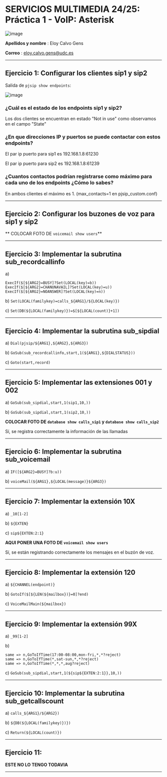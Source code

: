 # SERVICIOS MULTIMEDIA 24/25: Práctica 1 - VoIP: Asterisk





![image](https://github.com/user-attachments/assets/97eb8252-f77a-442f-b92f-824b8f0db167)



**Apellidos y nombre** : Eloy Calvo Gens 

**Correo** : eloy.calvo.gens@udc.es

---

## Ejercicio 1: Configurar los clientes sip1 y sip2

Salida de `pjsip show endpoints`:

![image](https://github.com/user-attachments/assets/089914ac-8750-4a48-ae6b-64506b6426ec)

### ¿Cuál es el estado de los endpoints sip1 y sip2?

Los dos clientes se encuentran en estado "Not in use" como observamos en el campo "State"

### ¿En que direcciones IP y puertos se puede contactar con estos endpoints?

El par ip puerto para sip1 es 192.168.1.8:61230

El par ip puerto para sip2 es 192.168.1.8:61239

### ¿Cuantos contactos podrían registrarse como máximo para cada uno de los endpoints ¿Cómo lo sabes?

En ambos clientes el máximo es 1. (max_contacts=1 en pjsip_custom.conf)

---

## Ejercicio 2: Configurar los buzones de voz para sip1 y sip2

** COLOCAR FOTO DE `voicemail show users`**

---

## Ejercicio 3: Implementar la subrutina sub_recordcallinfo

 a) 
 ```
 ExecIf($[${ARG2}=BUSY]?Set(LOCAL(key)=b))
 ExecIf($[${ARG2}=CHANUNAVAIL]?Set(LOCAL(key)=u))
 ExecIf($[${ARG2}=NOANSWER]?Set(LOCAL(key)=n))
 ```
 
 b) ```Set(LOCAL(familykey)=calls_${ARG1}/${LOCAL(key)})```
 
 c) ```Set(DB(${LOCAL(familykey)})=$[${LOCAL(count)}+1])```
 
---

## Ejercicio 4: Implementar la subrutina sub_sipdial
 
 a) ```Dial(pjsip/${ARG1},${ARG2},${ARG3})```
 
 b) ```GoSub(sub_recordcallinfo,start,1(${ARG1},${DIALSTATUS}))```
 
 c) ```Goto(start,record)```

---

## Ejercicio 5:  Implementar las extensiones 001 y 002
 
 a) ```GoSub(sub_sipdial,start,1(sip1,10,))```
 
 b) ```GoSub(sub_sipdial,start,1(sip2,10,))```
 
**COLOCAR FOTO DE `database show calls_sip1` y `database show calls_sip2`**

 Sí, se registra correctamente la información de las llamadas
 
---

## Ejercicio 6: Implementar la subrutina sub_voicemail
 
 a) ```IF([${ARG2}=BUSY]?b:u))```
 
 b) ```voiceMail(${ARG1},${LOCAL(message)}${ARG3})```

---

## Ejercicio 7: Implementar la extensión 10X
 
 a) ```_10[1-2]```
 
 b) ```${EXTEN}```
 
 c) ```sip${EXTEN:2:1}```

 **AQUI PONER UNA FOTO DE `voicemail show users`**

  Sí, se están registrando correctamente los mensajes en el buzón de voz.

---

## Ejercicio 8: Implementar la extensión 120
 
 a) ```${CHANNEL(endpoint)}```
 
 b) ```GotoIf($[${LEN(${mailbox})}=0]?end)```
 
 c) ```VoiceMailMain(${mailbox})```

---

## Ejercicio 9: Implementar la extensión 99X
 
 a) ```_99[1-2]```
 
 b) 
 ```
 same => n,GoToIfTime(17:00-08:00,mon-fri,*,*?reject)
 same => n,GoToIfTime(*,sat-sun,*,*?reject)
 same => n,GoToIfTime(*,*,*,aug?reject)
 ```
 
 c) ```GoSub(sub_sipdial,start,1(${sip${EXTEN:2:1}},10,))```

---

## Ejercicio 10: Implementar la subrutina sub_getcallscount
 
 a) ```calls_${ARG1}/${ARG2})```
 
 b) ```${DB(${LOCAL(familykey)})})```
 
 c) ```Return(${LOCAL(count)})```


---

## Ejercicio 11:

**ESTE NO LO TENGO TODAVIA**

---
